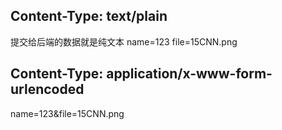 ## Content-Type: text/plain
提交给后端的数据就是纯文本
name=123
file=15CNN.png

## Content-Type: application/x-www-form-urlencoded
name=123&file=15CNN.png